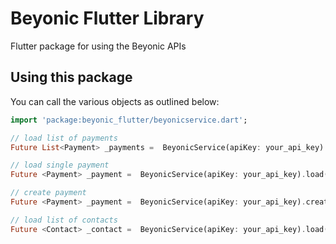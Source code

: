 # Beyonic Flutter Library

Flutter package for using the Beyonic APIs

## Using this package

You can call the various objects as outlined below:

```dart
import 'package:beyonic_flutter/beyonicservice.dart';

// load list of payments
Future List<Payment> _payments =  BeyonicService(apiKey: your_api_key).load(Payment.all, offset: 0);

// load single payment
Future <Payment> _payment =  BeyonicService(apiKey: your_api_key).load(Payment.single);

// create payment
Future <Payment> _payment =  BeyonicService(apiKey: your_api_key).create(Payment.create, params);

// load list of contacts
Future <Contact> _contact =  BeyonicService(apiKey: your_api_key).load(Contact.all, offset: 0);

```